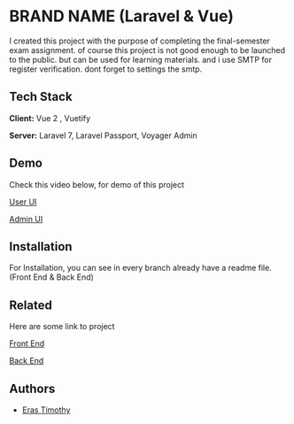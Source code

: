 
# BRAND NAME (Laravel & Vue)

I created this project with the purpose of completing the final-semester exam assignment. of course this project is not good enough to be launched to the public. but can be used for learning materials. and i use SMTP for register verification. dont forget to settings the smtp.

## Tech Stack

**Client:** Vue 2 , Vuetify

**Server:** Laravel 7, Laravel Passport, Voyager Admin

  
## Demo

Check this video below, for demo of this project

[User UI](https://youtu.be/H012szjIgpo)

[Admin UI](https://youtu.be/5HtiTydy6LM)


  
## Installation 

For Installation, you can see in every branch already have a readme file. (Front End & Back End)


## Related

Here are some link to project

[Front End](https://github.com/erastimothy/brand-name-laravel-vue/tree/front-end)

[Back End](https://github.com/erastimothy/brand-name-laravel-vue/tree/back-end)
  
    
## Authors

- [Eras Timothy](https://www.github.com/erastimothy)

  
